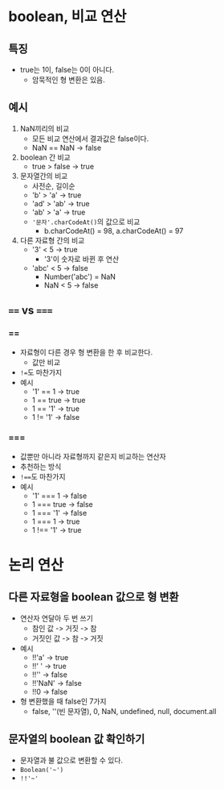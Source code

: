 # boolean, 비교 연산

## 특징
- true는 1이, false는 0이 아니다.
	- 암묵적인 형 변환은 있음.

## 예시
1. NaN끼리의 비교
	- 모든 비교 연산에서 결과값은 false이다.
	- NaN == NaN -> false
2. boolean 간 비교
	- true > false -> true
3. 문자열간의 비교
	- 사전순, 길이순
	- 'b' > 'a' -> true
	- 'ad' > 'ab' -> true
	- 'ab' > 'a' -> true
	- `'문자'.charCodeAt()`의 값으로 비교
		- b.charCodeAt() = 98, a.charCodeAt() = 97
4. 다른 자료형 간의 비교
	- '3' < 5 -> true 
		- '3'이 숫자로 바뀐 후 연산
	- 'abc' < 5 -> false
		- Number('abc') = NaN
		- NaN < 5 -> false

## `==` vs `===`
### ==
- 자료형이 다른 경우 형 변환을 한 후 비교한다.
	- 값만 비교
- `!=`도 마찬가지
- 예시
	- '1' == 1 -> true
	- 1 == true -> true
	- 1 == '1' -> true
	- 1 != '1' -> false

### ===
- 값뿐만 아니라 자료형까지 같은지 비교하는 연산자
- 추천하는 방식
- `!==`도 마찬가지
- 예시
	- '1' === 1 -> false
	- 1 === true -> false
	- 1 === '1' -> false
	- 1 === 1 -> true
	- 1 !== '1' -> true

# 논리 연산

## 다른 자료형을 boolean 값으로 형 변환
- 연산자 연달아 두 번 쓰기
	- 참인 값 -> 거짓 -> 참
	- 거짓인 값 -> 참 -> 거짓
- 예시
	- !!'a' -> true
	- !!' ' -> true
	- !!'' -> false
	- !!'NaN' -> false
	- !!0 -> false
- 형 변환했을 때 false인 7가지
	- false, ''(빈 문자열), 0, NaN, undefined, null, document.all

## 문자열의 boolean 값 확인하기
- 문자열과 불 값으로 변환할 수 있다.
- `Boolean('~')`
- `!!'~'`
